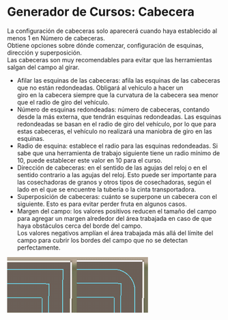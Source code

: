 # Generador de Cursos: Cabecera
  
La configuración de cabeceras solo aparecerá cuando haya establecido al menos 1 en Número de cabeceras.  
Obtiene opciones sobre dónde comenzar, configuración de esquinas, dirección y superposición.  
Las cabeceras son muy recomendables para evitar que las herramientas salgan del campo al girar.  

  
- Afilar las esquinas de las cabeceras: afila las esquinas de las cabeceras que no están redondeadas. Obligará al vehículo a hacer un  
giro en la cabecera siempre que la curvatura de la cabecera sea menor que el radio de giro del vehículo.  
- Número de esquinas redondeadas: número de cabeceras, contando desde la más externa, que tendrán esquinas redondeadas. Las esquinas redondeadas se basan en el radio de giro del vehículo, por lo que para estas cabeceras, el vehículo no realizará una maniobra de giro en las esquinas.  
- Radio de esquina: establece el radio para las esquinas redondeadas. Si sabe que una herramienta de trabajo siguiente tiene un radio mínimo de 10, puede establecer este valor en 10 para el curso.  
- Dirección de cabeceras: en el sentido de las agujas del reloj o en el sentido contrario a las agujas del reloj. Esto puede ser importante para las cosechadoras de granos y otros tipos de cosechadoras, según el lado en el que se encuentre la tubería o la cinta transportadora.  
- Superposición de cabeceras: cuánto se superpone un cabecera con el siguiente. Esto es para evitar perder fruta en algunos casos.  
- Margen del campo: los valores positivos reducen el tamaño del campo para agregar un margen alrededor del área trabajada en caso de que haya obstáculos cerca del borde del campo.  
Los valores negativos amplían el área trabajada más allá del límite del campo para cubrir los bordes del campo que no se detectan perfectamente.  

![Image](../assets/images/sharproundcorner_0_0_330_130.png)